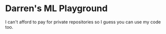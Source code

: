 # Darren's ML Playground

I can't afford to pay for private repositories so I guess you can use my code too.
